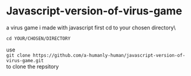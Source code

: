 # Javascript-version-of-virus-game
a virus game i made with javascript
first cd to your chosen directory\

`cd YOUR/CHOSEN/DIRECTORY`

use\
`git clone https://github.com/a-humanly-human/javascript-version-of-virus-game.git`\
to clone the repsitory

